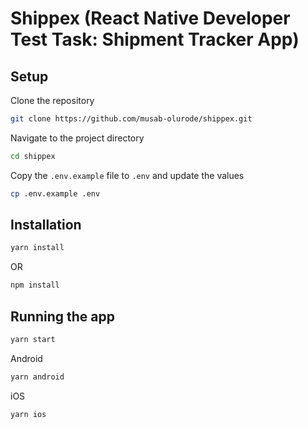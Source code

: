 # Shippex (React Native Developer Test Task: Shipment Tracker App)

## Setup

Clone the repository

```bash
git clone https://github.com/musab-olurode/shippex.git
```

Navigate to the project directory

```bash
cd shippex
```

Copy the `.env.example` file to `.env` and update the values

```bash
cp .env.example .env
```

## Installation

```bash
yarn install
```

OR

```bash
npm install
```

## Running the app

```bash
yarn start
```

Android

```bash
yarn android
```

iOS

```bash
yarn ios
```
